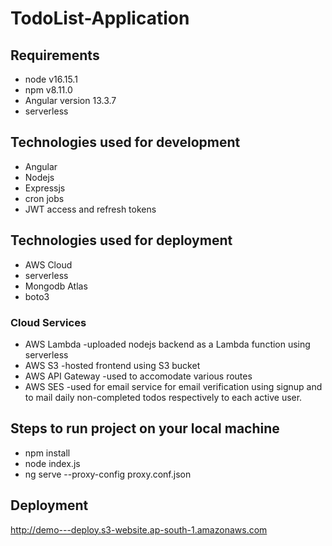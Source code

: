 # TodoList-Application
## Requirements
  - node v16.15.1
  - npm v8.11.0
  - Angular version 13.3.7
  - serverless
## Technologies used for development
  - Angular
  - Nodejs
  - Expressjs
  - cron jobs
  - JWT access and refresh tokens
## Technologies used for deployment
  - AWS Cloud
  - serverless
  - Mongodb Atlas
  - boto3
### Cloud Services
  - AWS Lambda -uploaded nodejs backend as a Lambda function using serverless 
  - AWS S3 -hosted frontend using S3 bucket
  - AWS API Gateway -used to accomodate various routes 
  - AWS SES -used for email service for email verification using signup and to mail daily non-completed todos respectively to each active user.
## Steps to run project on your local machine
  - npm install
  - node index.js
  - ng serve --proxy-config proxy.conf.json
  
## Deployment
http://demo---deploy.s3-website.ap-south-1.amazonaws.com
